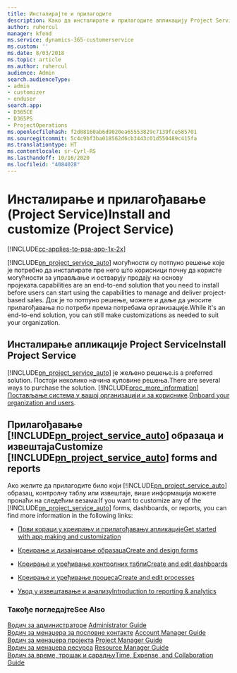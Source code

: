 ```yaml
---
title: Инсталирајте и прилагодите
description: Како да инсталирате и прилагодите апликацију Project Service
author: ruhercul
manager: kfend
ms.service: dynamics-365-customerservice
ms.custom: ''
ms.date: 8/03/2018
ms.topic: article
ms.author: ruhercul
audience: Admin
search.audienceType:
- admin
- customizer
- enduser
search.app:
- D365CE
- D365PS
- ProjectOperations
ms.openlocfilehash: f2d88160ab6d9020ea65553829c7139fce585701
ms.sourcegitcommit: 5c4c9bf3ba018562d6cb3443c01d550489c415fa
ms.translationtype: HT
ms.contentlocale: sr-Cyrl-RS
ms.lasthandoff: 10/16/2020
ms.locfileid: "4084028"
---
```

# <a name="install-and-customize-project-service"></a><span data-ttu-id="58179-103">Инсталирање и прилагођавање (Project Service)</span><span class="sxs-lookup"><span data-stu-id="58179-103">Install and customize (Project Service)</span></span>

[!INCLUDE[cc-applies-to-psa-app-1x-2x](../includes/cc-applies-to-psa-app-1x-2x.md)]

[!INCLUDE[pn_project_service_auto](../includes/pn-project-service-auto.md)] <span data-ttu-id="58179-104">могућности су потпуно решење које је потребно да инсталирате пре него што корисници почну да користе могућности за управљање и остварују продају на основу пројеката.</span><span class="sxs-lookup"><span data-stu-id="58179-104">capabilities are an end-to-end solution that you need to install before users can start using the capabilities to manage and deliver project-based sales.</span></span> <span data-ttu-id="58179-105">Док је то потпуно решење, можете и даље да уносите прилагођавања по потреби према потребама организације.</span><span class="sxs-lookup"><span data-stu-id="58179-105">While it's an end-to-end solution, you can still make customizations as needed to suit your organization.</span></span>  
<!-- TODO: I expect to find the information on how to get and install this here. Please find that and add it here. Same for Project Service.--> 
  
## <a name="install-project-service"></a><span data-ttu-id="58179-106">Инсталирање апликације Project Service</span><span class="sxs-lookup"><span data-stu-id="58179-106">Install Project Service</span></span>  
 [!INCLUDE[pn_project_service_auto](../includes/pn-project-service-auto.md)] <span data-ttu-id="58179-107">је жељено решење.</span><span class="sxs-lookup"><span data-stu-id="58179-107">is a preferred solution.</span></span> <span data-ttu-id="58179-108">Постоји неколико начина куповине решења.</span><span class="sxs-lookup"><span data-stu-id="58179-108">There are several ways to purchase the solution.</span></span> [!INCLUDE[proc_more_information](../includes/proc-more-information.md)] <span data-ttu-id="58179-109">[Постављање система у вашој организацији и за кориснике](https://docs.microsoft.com/dynamics365/customerengagement/on-premises/admin/onboard-your-organization-and-users-to-dynamics-365-online).</span><span class="sxs-lookup"><span data-stu-id="58179-109">[Onboard your organization and users](https://docs.microsoft.com/dynamics365/customerengagement/on-premises/admin/onboard-your-organization-and-users-to-dynamics-365-online).</span></span>  
  
## <a name="customize-pn_project_service_auto-forms-and-reports"></a><span data-ttu-id="58179-110">Прилагођавање [!INCLUDE[pn_project_service_auto](../includes/pn-project-service-auto.md)] образаца и извештаја</span><span class="sxs-lookup"><span data-stu-id="58179-110">Customize [!INCLUDE[pn_project_service_auto](../includes/pn-project-service-auto.md)] forms and reports</span></span>  
 <span data-ttu-id="58179-111">Ако желите да прилагодите било који [!INCLUDE[pn_project_service_auto](../includes/pn-project-service-auto.md)] образац, контролну таблу или извештаје, више информација можете пронаћи на следећим везама:</span><span class="sxs-lookup"><span data-stu-id="58179-111">If you want to customize any of the [!INCLUDE[pn_project_service_auto](../includes/pn-project-service-auto.md)] forms, dashboards, or reports, you can find more information in the following links:</span></span>  
  
- [<span data-ttu-id="58179-112">Први кораци у креирању и прилагођавању апликације</span><span class="sxs-lookup"><span data-stu-id="58179-112">Get started with app making and customization</span></span>](https://docs.microsoft.com/dynamics365/customerengagement/on-premises/customize/getting-started-customization)  
  
- [<span data-ttu-id="58179-113">Креирање и дизајнирање образаца</span><span class="sxs-lookup"><span data-stu-id="58179-113">Create and design forms</span></span>](https://docs.microsoft.com/dynamics365/customerengagement/on-premises/customize/create-design-forms)  
  
- [<span data-ttu-id="58179-114">Креирање и уређивање контролних табли</span><span class="sxs-lookup"><span data-stu-id="58179-114">Create and edit dashboards</span></span>](https://docs.microsoft.com/dynamics365/customerengagement/on-premises/customize/create-edit-dashboards)  
  
- [<span data-ttu-id="58179-115">Креирање и уређивање процеса</span><span class="sxs-lookup"><span data-stu-id="58179-115">Create and edit processes</span></span>](https://docs.microsoft.com/dynamics365/customerengagement/on-premises/customize/guide-staff-through-common-tasks-processes)  
  
- [<span data-ttu-id="58179-116">Увод у извештавање и анализу</span><span class="sxs-lookup"><span data-stu-id="58179-116">Introduction to reporting & analytics</span></span>](https://docs.microsoft.com/dynamics365/customerengagement/on-premises/analytics/reporting-analytics-with-dynamics-365)  
  
### <a name="see-also"></a><span data-ttu-id="58179-117">Такође погледајте</span><span class="sxs-lookup"><span data-stu-id="58179-117">See Also</span></span>  
 <span data-ttu-id="58179-118">[Водич за администраторе](../psa/admin-guide.md) </span><span class="sxs-lookup"><span data-stu-id="58179-118">[Administrator Guide](../psa/admin-guide.md) </span></span>  
 <span data-ttu-id="58179-119">[Водич за менаџера за пословне контакте](../psa/account-manager-guide.md) </span><span class="sxs-lookup"><span data-stu-id="58179-119">[Account Manager Guide](../psa/account-manager-guide.md) </span></span>  
 <span data-ttu-id="58179-120">[Водич за менаџера пројекта](../psa/project-manager-guide.md) </span><span class="sxs-lookup"><span data-stu-id="58179-120">[Project Manager Guide](../psa/project-manager-guide.md) </span></span>  
 <span data-ttu-id="58179-121">[Водич за менаџера ресурса](../psa/resource-manager-guide.md) </span><span class="sxs-lookup"><span data-stu-id="58179-121">[Resource Manager Guide](../psa/resource-manager-guide.md) </span></span>  
 [<span data-ttu-id="58179-122">Водич за време, трошак и сарадњу</span><span class="sxs-lookup"><span data-stu-id="58179-122">Time, Expense, and Collaboration Guide</span></span>](../psa/time-expense-collaboration-guide.md)
